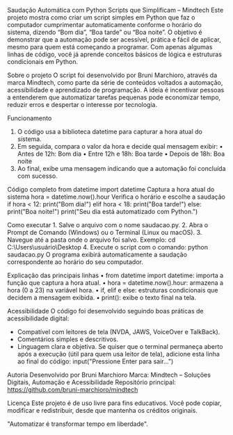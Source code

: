 Saudação Automática com Python
Scripts que Simplificam – Mindtech
Este projeto mostra como criar um script simples em Python que faz o computador cumprimentar automaticamente conforme o horário do sistema, dizendo “Bom dia”, “Boa tarde” ou “Boa noite”.
O objetivo é demonstrar que a automação pode ser acessível, prática e fácil de aplicar, mesmo para quem está começando a programar. Com apenas algumas linhas de código, você já aprende conceitos básicos de lógica e estruturas condicionais em Python.
 
Sobre o projeto
O script foi desenvolvido por Bruni Marchioro, através da marca Mindtech, como parte da série de conteúdos voltados a automação, acessibilidade e aprendizado de programação.
A ideia é incentivar pessoas a entenderem que automatizar tarefas pequenas pode economizar tempo, reduzir erros e despertar o interesse por tecnologia.
 
Funcionamento
1. O código usa a biblioteca datetime para capturar a hora atual do sistema.
2. Em seguida, compara o valor da hora e decide qual mensagem exibir:
• Antes de 12h: Bom dia
• Entre 12h e 18h: Boa tarde
• Depois de 18h: Boa noite
3. Ao final, exibe uma mensagem indicando que a automação foi concluída com sucesso.
 
Código completo
from datetime import datetime
Captura a hora atual do sistema
hora = datetime.now().hour
Verifica o horário e escolhe a saudação
if hora < 12:
print("Bom dia!")
elif hora < 18:
print("Boa tarde!")
else:
print("Boa noite!")
print("Seu dia está automatizado com Python.")
 
Como executar
1. 
Salve o arquivo com o nome saudacao.py.
2. 
Abra o Prompt de Comando (Windows) ou o Terminal (Linux ou macOS).
3. 
Navegue até a pasta onde o arquivo foi salvo.
Exemplo:
cd C:\Users\usuário\Desktop
4. 
Execute o script com o comando:
python saudacao.py
O programa exibirá automaticamente a saudação correspondente ao horário do seu computador.
 
Explicação das principais linhas
• from datetime import datetime: importa a função que captura a hora atual.
• hora = datetime.now().hour: armazena a hora (0 a 23) na variável hora.
• if, elif e else: estruturas condicionais que decidem a mensagem exibida.
 • print(): exibe o texto final na tela.
 
Acessibilidade
O código foi desenvolvido seguindo boas práticas de acessibilidade digital:
 
 - Compatível com leitores de tela (NVDA, JAWS, VoiceOver e TalkBack).
- Comentários simples e descritivos.
- Linguagem clara e objetiva.
Se quiser que o terminal permaneça aberto após a execução (útil para quem usa leitor de tela), adicione esta linha ao final do código:
input("Pressione Enter para sair...")
 
Autoria
Desenvolvido por Bruni Marchioro
Marca: Mindtech – Soluções Digitais, Automação e Acessibilidade
Repositório principal: https://github.com/bruni-marchioro/mindtech
 
Licença
Este projeto é de uso livre para fins educativos.
Você pode copiar, modificar e redistribuir, desde que mantenha os créditos originais.

"Automatizar é transformar tempo em liberdade".

